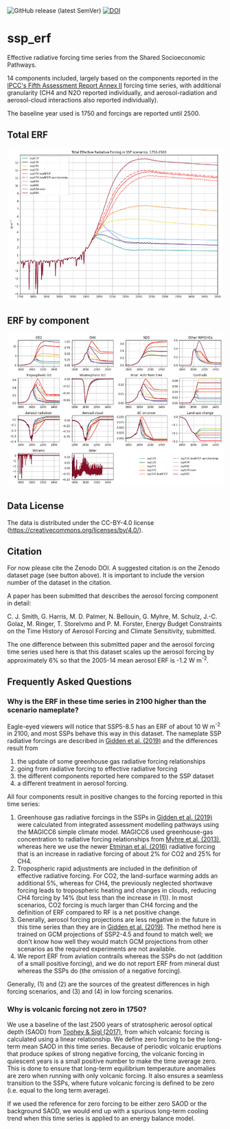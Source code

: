 ![GitHub release (latest SemVer)](https://img.shields.io/github/v/release/Priestley-Centre/ssp_erf)
[![DOI](https://zenodo.org/badge/216068177.svg)](https://zenodo.org/badge/latestdoi/216068177)

# ssp_erf
Effective radiative forcing time series from the Shared Socioeconomic Pathways.

14 components included, largely based on the components reported in the [IPCC's Fifth Assessment Report Annex II](https://www.ipcc.ch/site/assets/uploads/2017/09/WG1AR5_AnnexII_FINAL.pdf) forcing time series, with additional granularity (CH4 and N2O reported individually, and aerosol-radiation and aerosol-cloud interactions also reported individually).

The baseline year used is 1750 and forcings are reported until 2500.

## Total ERF

![Total ERF](total.png)

## ERF by component

![ERF by component](components.png)

## Data License

The data is distributed under the CC-BY-4.0 license (https://creativecommons.org/licenses/by/4.0/).

## Citation
For now please cite the Zenodo DOI. A suggested citation is on the Zenodo dataset page (see button above). It is important to include the version number of the dataset in the citation.

A paper has been submitted that describes the aerosol forcing component in detail:

C. J. Smith, G. Harris, M. D. Palmer, N. Bellouin, G. Myhre, M. Schulz, J.-C. Golaz, M. Ringer, T. Storelvmo and P. M. Forster, Energy Budget Constraints on the Time History of Aerosol Forcing and Climate Sensitivity, submitted.

The one difference between this submitted paper and the aerosol forcing time series used here is that this dataset scales up the aerosol forcing by approximately 6% so that the 2005-14 mean aerosol ERF is -1.2 W m<sup>-2</sup>.

## Frequently Asked Questions

### Why is the ERF in these time series in 2100 higher than the scenario nameplate?
Eagle-eyed viewers will notice that SSP5-8.5 has an ERF of about 10 W m<sup>-2</sup> in 2100, and most SSPs behave this way in this dataset. The nameplate SSP radiative forcings are described in [Gidden et al. (2019)](https://gmd.copernicus.org/articles/12/1443/2019/) and the differences result from 

  1. the update of some greenhouse gas radiative forcing relationships
  2. going from radiative forcing to effective radiative forcing
  3. the different components reported here compared to the SSP dataset
  4. a different treatment in aerosol forcing.

All four components result in positive changes to the forcing reported in this time series:
  
  1. Greenhouse gas radiative forcings in the SSPs in [Gidden et al. (2019)](https://gmd.copernicus.org/articles/12/1443/2019/) were calculated from integrated assessment modelling pathways using the MAGICC6 simple climate model. MAGICC6 used greenhouse-gas concentration to radiative forcing relationships from [Myhre et al. (2013)](https://www.ipcc.ch/site/assets/uploads/2018/02/WG1AR5_Chapter08_FINAL.pdf), whereas here we use the newer [Etminan et al. (2016)](https://agupubs.onlinelibrary.wiley.com/doi/full/10.1002/2016GL071930) radiative forcing that is an increase in radiative forcing of about 2% for CO2 and 25% for CH4.
  2. Tropospheric rapid adjustments are included in the definition of effective radiative forcing. For CO2, the land-surface warming adds an additional 5%, whereas for CH4, the previously neglected shortwave forcing leads to tropospheric heating and changes in clouds, reducing CH4 forcing by 14% (but less than the increase in (1)). In most scenarios, CO2 forcing is much larger than CH4 forcing and the definition of ERF compared to RF is a net positive change.
  3. Generally, aerosol forcing projections are less negative in the future in this time series than they are in [Gidden et al. (2019)](https://gmd.copernicus.org/articles/12/1443/2019/). The method here is trained on GCM projections of SSP2-4.5 and found to match well; we don't know how well they would match GCM projections from other scenarios as the required experiments are not available.
  4. We report ERF from aviation contrails whereas the SSPs do not (addition of a small positive forcing), and we do not report ERF from mineral dust whereas the SSPs do (the omission of a negative forcing).
  
Generally, (1) and (2) are the sources of the greatest differences in high forcing scenarios, and (3) and (4) in low forcing scenarios.

### Why is volcanic forcing not zero in 1750?
We use a baseline of the last 2500 years of stratospheric aerosol optical depth (SAOD) from [Toohey & Sigl (2017)](https://essd.copernicus.org/articles/9/809/2017/), from which volcanic forcing is calculated using a linear relationship.  We define zero forcing to be the long-term mean SAOD in this time series. Because of periodic volcanic eruptions that produce spikes of strong negative forcing, the volcanic forcing in quiescent years is a small positive number to make the time average zero. This is done to ensure that long-term equilibrium temperauture anomalies are zero when running with only volcanic forcing. It also ensures a seamless transition to the SSPs, where future volcanic forcing is defined to be zero (i.e. equal to the long term average).

If we used the reference for zero forcing to be either zero SAOD or the background SAOD, we would end up with a spurious long-term cooling trend when this time series is applied to an energy balance model. 
